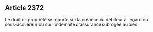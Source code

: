 Article 2372
----
Le droit de propriété se reporte sur la créance du débiteur à l'égard du
sous-acquéreur ou sur l'indemnité d'assurance subrogée au bien.
